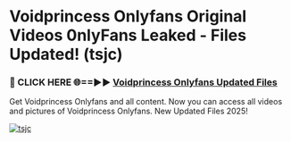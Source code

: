 # Voidprincess Onlyfans Original Videos 0nlyFans Leaked - Files Updated! (tsjc)

<h3>🔴 CLICK HERE 🌐==►► <a href="https://tinyurl.com/ehrbuxhb" rel="nofollow">Voidprincess Onlyfans Updated Files</a></h3>

Get Voidprincess Onlyfans and all content. Now you can access all videos and pictures of Voidprincess Onlyfans. New Updated Files 2025!

[![tsjc](https://i.imgur.com/lVYEuWS.gif)](https://tinyurl.com/ehrbuxhb)

